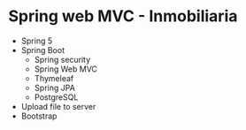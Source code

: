 # Spring web MVC - Inmobiliaria
- Spring 5
- Spring Boot
  - Spring security
  - Spring Web MVC
  - Thymeleaf
  - Spring JPA
  - PostgreSQL
- Upload file to server
- Bootstrap
